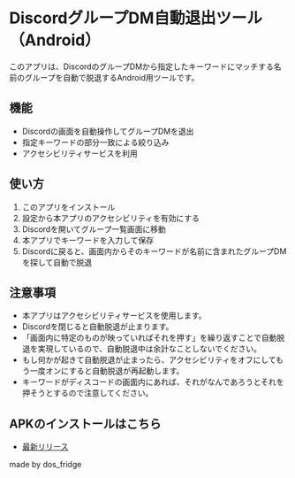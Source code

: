 # DiscordグループDM自動退出ツール（Android）

このアプリは、DiscordのグループDMから指定したキーワードにマッチする名前のグループを自動で脱退するAndroid用ツールです。

## 機能

- Discordの画面を自動操作してグループDMを退出
- 指定キーワードの部分一致による絞り込み
- アクセシビリティサービスを利用

## 使い方

1. このアプリをインストール
2. 設定から本アプリのアクセシビリティを有効にする
3. Discordを開いてグループ一覧画面に移動
4. 本アプリでキーワードを入力して保存
5. Discordに戻ると、画面内からそのキーワードが名前に含まれたグループDMを探して自動で脱退

## 注意事項

- 本アプリはアクセシビリティサービスを使用します。
- Discordを閉じると自動脱退が止まります。
- 「画面内に特定のものが映っていればそれを押す」を繰り返すことで自動脱退を実現しているので、自動脱退中は余計なことしないでください。
- もし何かが起きて自動脱退が止まったら、アクセシビリティをオフにしてもう一度オンにすると自動脱退が再起動します。
- キーワードがディスコードの画面内にあれば、それがなんであろうとそれを押そうとするので注意してください。

## APKのインストールはこちら
 - [最新リリース](https://github.com/akibedoru/AutoLeaveGroupDMsOnAndroid/releases)

made by dos_fridge

